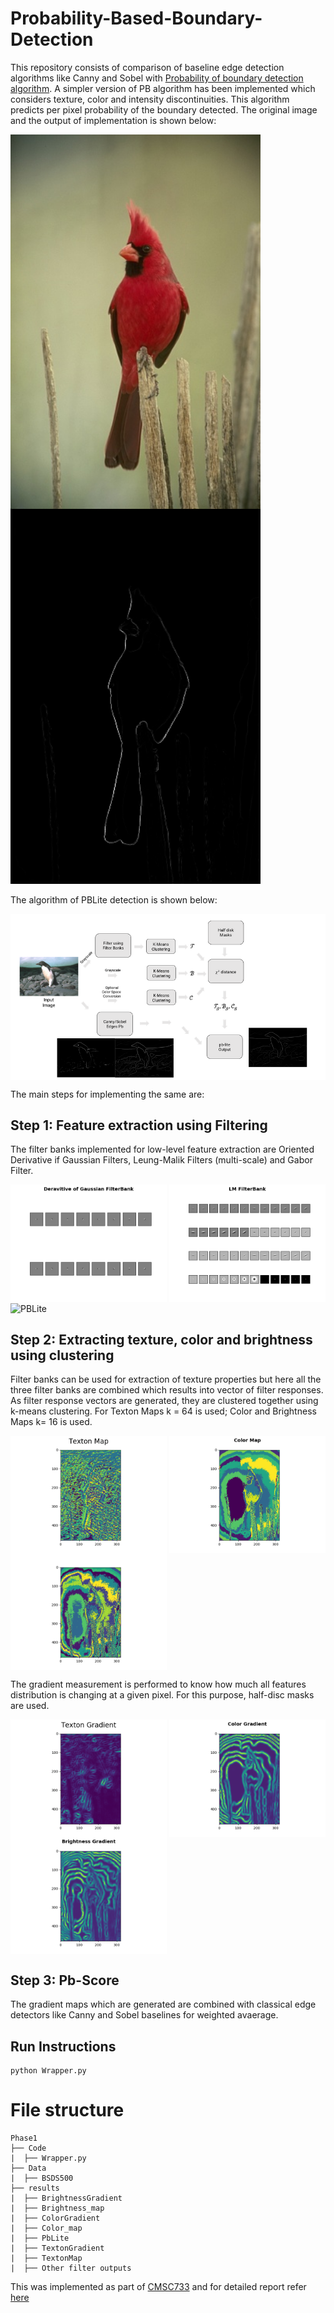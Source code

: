 # Probability-Based-Boundary-Detection

This repository consists of comparison of baseline edge detection algorithms like Canny and Sobel with [Probability of boundary detection algorithm](https://www2.eecs.berkeley.edu/Research/Projects/CS/vision/grouping/papers/amfm_pami2010.pdf). A simpler version of PB algorithm has been implemented which considers texture, color and intensity discontinuities. This algorithm predicts per pixel probability of the boundary detected. The original image and the output of implementation is shown below:

<img src="https://github.com/ParamDave5/Probability-Based-Boundary-Detection/blob/a857633f9c805d2ab404d2ee422ae9dac2f94aba/Outputs/10.jpg" align="center" alt="Original" width="400"/> <img src="https://github.com/ParamDave5/Probability-Based-Boundary-Detection/blob/a857633f9c805d2ab404d2ee422ae9dac2f94aba/Outputs/Using%20all%20Filters/IMAGE%2010/PbLite10.png" alt="PBLite" width="400"/>

The algorithm of PBLite detection is shown below:

<img src="https://github.com/ParamDave5/Probability-Based-Boundary-Detection/blob/da6f2ff26d046948fb67f22ea9debe75c1f68a7d/Outputs/hw0.png" align="center" alt="PBLite"/>

The main steps for implementing the same are:

## Step 1: Feature extraction using Filtering
The filter banks implemented for low-level feature extraction are Oriented Derivative if Gaussian Filters, Leung-Malik Filters (multi-scale) and Gabor Filter.

<img src="https://github.com/ParamDave5/Probability-Based-Boundary-Detection/blob/b3b2e0412f7ded1795bfcfc32f11a4117487ef9f/Outputs/Using%20all%20Filters/DoG.png" align="center" alt="DoG" width="250"/> <img src="https://github.com/ParamDave5/Probability-Based-Boundary-Detection/blob/b3b2e0412f7ded1795bfcfc32f11a4117487ef9f/Outputs/Using%20all%20Filters/LM.png" align="center" alt="PBLite" width="250"/><img src="https://github.com/ParamDave5/Probability-Based-Boundary-Detection/blob/b3b2e0412f7ded1795bfcfc32f11a4117487ef9f/Outputs/Using%20all%20Filters/GB" align="center" alt="PBLite" width="250"/>

## Step 2: Extracting texture, color and brightness using clustering
Filter banks can be used for extraction of texture properties but here all the three filter banks are combined which results into vector of filter responses. As filter response vectors are generated, they are clustered together using k-means clustering. For Texton Maps k = 64 is used; Color and Brightness Maps k= 16 is used.


<img src="https://github.com/ParamDave5/Probability-Based-Boundary-Detection/blob/eb0ab5bede8fa18b666c3d3bf1886afc6353da77/Outputs/Using%20all%20Filters/IMAGE%2010/TextonMap_10.png" align="center" alt="DoG" width="250"/> <img src="https://github.com/ParamDave5/Probability-Based-Boundary-Detection/blob/eb0ab5bede8fa18b666c3d3bf1886afc6353da77/Outputs/Using%20all%20Filters/IMAGE%2010/C_Map_10.png" align="center" alt="PBLite" width="250"/> <img src="https://github.com/ParamDave5/Probability-Based-Boundary-Detection/blob/eb0ab5bede8fa18b666c3d3bf1886afc6353da77/Outputs/Using%20all%20Filters/IMAGE%2010/B_Map_10.png" align="center" alt="PBLite" width="250"/>

The gradient measurement is performed to know how much all features distribution is changing at a given pixel. For this purpose, half-disc masks are used.

<img src="https://github.com/ParamDave5/Probability-Based-Boundary-Detection/blob/eb0ab5bede8fa18b666c3d3bf1886afc6353da77/Outputs/Using%20all%20Filters/IMAGE%2010/Tg_10.png" align="center" alt="PBLite" width="250"/> <img src="https://github.com/ParamDave5/Probability-Based-Boundary-Detection/blob/eb0ab5bede8fa18b666c3d3bf1886afc6353da77/Outputs/Using%20all%20Filters/IMAGE%2010/Cg_10.png" align="center" alt="PBLite" width="250"/> <img src="https://github.com/ParamDave5/Probability-Based-Boundary-Detection/blob/eb0ab5bede8fa18b666c3d3bf1886afc6353da77/Outputs/Using%20all%20Filters/IMAGE%2010/Bg_10.png" align="center" alt="PBLite" width="250"/>

## Step 3: Pb-Score
The gradient maps which are generated are combined with classical edge detectors like Canny and Sobel baselines for weighted avaerage.

## Run Instructions
```
python Wrapper.py
```
# File structure
    Phase1
    ├── Code
    |  ├── Wrapper.py
    ├── Data
    |  ├── BSDS500
    ├── results
    |  ├── BrightnessGradient
    |  ├── Brightness_map
    |  ├── ColorGradient
    |  ├── Color_map
    |  ├── PbLite
    |  ├── TextonGradient
    |  ├── TextonMap
    |  ├── Other filter outputs

This was implemented as part of [CMSC733](https://cmsc733.github.io/2022/hw/hw0/) and for detailed report refer [here](https://github.com/naitri/Probability_based_Boundary_Detection/blob/main/Report.pdf)
